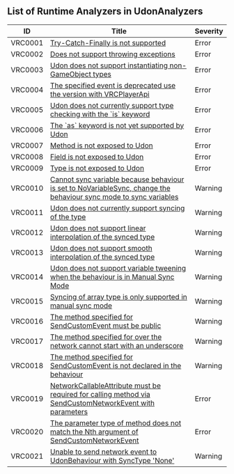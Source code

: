 ## List of Runtime Analyzers in UdonAnalyzers

| ID      | Title                                                                                                                             | Severity | 
| ------- | --------------------------------------------------------------------------------------------------------------------------------- | -------- | 
| VRC0001 | [Try\-Catch\-Finally is not supported](./VRC0001.md)                                                                              | Error    | 
| VRC0002 | [Does not support throwing exceptions](./VRC0002.md)                                                                              | Error    | 
| VRC0003 | [Udon does not support instantiating non\-GameObject types](./VRC0003.md)                                                         | Error    | 
| VRC0004 | [The specified event is deprecated use the version with VRCPlayerApi](./VRC0004.md)                                               | Error    | 
| VRC0005 | [Udon does not currently support type checking with the \`is\` keyword](./VRC0005.md)                                             | Error    | 
| VRC0006 | [The \`as\` keyword is not yet supported by Udon](./VRC0006.md)                                                                   | Error    | 
| VRC0007 | [Method is not exposed to Udon](./VRC0007.md)                                                                                     | Error    | 
| VRC0008 | [Field is not exposed to Udon](./VRC0008.md)                                                                                      | Error    | 
| VRC0009 | [Type is not exposed to Udon](./VRC0009.md)                                                                                       | Error    | 
| VRC0010 | [Cannot sync variable because behaviour is set to NoVariableSync, change the behaviour sync mode to sync variables](./VRC0010.md) | Warning  | 
| VRC0011 | [Udon does not currently support syncing of the type](./VRC0011.md)                                                               | Warning  | 
| VRC0012 | [Udon does not support linear interpolation of the synced type](./VRC0012.md)                                                     | Warning  | 
| VRC0013 | [Udon does not support smooth interpolation of the synced type](./VRC0013.md)                                                     | Warning  | 
| VRC0014 | [Udon does not support variable tweening when the behaviour is in Manual Sync Mode](./VRC0014.md)                                 | Warning  | 
| VRC0015 | [Syncing of array type is only supported in manual sync mode](./VRC0015.md)                                                       | Warning  | 
| VRC0016 | [The method specified for SendCustomEvent must be public](./VRC0016.md)                                                           | Warning  | 
| VRC0017 | [The method specified for over the network cannot start with an underscore](./VRC0017.md)                                         | Warning  | 
| VRC0018 | [The method specified for SendCustomEvent is not declared in the behaviour](./VRC0018.md)                                         | Warning  | 
| VRC0019 | [NetworkCallableAttribute must be required for calling method via SendCustomNetworkEvent with parameters](./VRC0019.md)           | Error    | 
| VRC0020 | [The parameter type of method does not match the Nth argument of SendCustomNetworkEvent](./VRC0020.md)                            | Error    | 
| VRC0021 | [Unable to send network event to UdonBehaviour with SyncType 'None'](./VRC0021.md)                                                | Warning  | 


